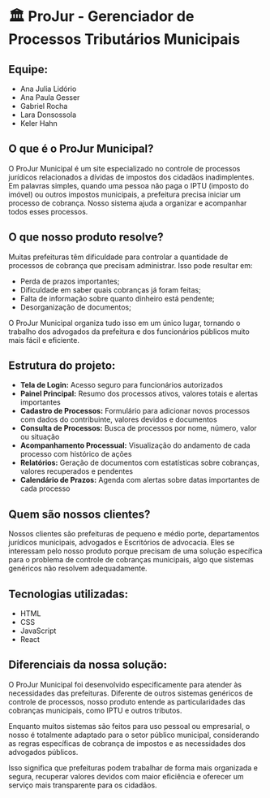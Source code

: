 # 🏛️ ProJur - Gerenciador de Processos Tributários Municipais

## Equipe:
* Ana Julia Lidório
* Ana Paula Gesser
* Gabriel Rocha
* Lara Donsossola
* Keler Hahn

## O que é o ProJur Municipal?
O ProJur Municipal é um site especializado no controle de processos jurídicos relacionados a dívidas de impostos dos cidadãos inadimplentes. Em palavras simples, quando uma pessoa não paga o IPTU (imposto do imóvel) ou outros impostos municipais, a prefeitura precisa iniciar um processo de cobrança. Nosso sistema ajuda a organizar e acompanhar todos esses processos.

## O que nosso produto resolve?
Muitas prefeituras têm dificuldade para controlar a quantidade de processos de cobrança que precisam administrar. Isso pode resultar em:

* Perda de prazos importantes;
* Dificuldade em saber quais cobranças já foram feitas;
* Falta de informação sobre quanto dinheiro está pendente;
* Desorganização de documentos;

O ProJur Municipal organiza tudo isso em um único lugar, tornando o trabalho dos advogados da prefeitura e dos funcionários públicos muito mais fácil e eficiente.

## Estrutura do projeto:
* **Tela de Login:** Acesso seguro para funcionários autorizados
* **Painel Principal:** Resumo dos processos ativos, valores totais e alertas importantes
* **Cadastro de Processos:** Formulário para adicionar novos processos com dados do contribuinte, valores devidos e documentos
* **Consulta de Processos:** Busca de processos por nome, número, valor ou situação
* **Acompanhamento Processual:** Visualização do andamento de cada processo com histórico de ações
* **Relatórios:** Geração de documentos com estatísticas sobre cobranças, valores recuperados e pendentes
* **Calendário de Prazos:** Agenda com alertas sobre datas importantes de cada processo

## Quem são nossos clientes?
Nossos clientes são prefeituras de pequeno e médio porte, departamentos jurídicos municipais, advogados e Escritórios de advocacia. Eles se interessam pelo nosso produto porque precisam de uma solução específica para o problema de controle de cobranças municipais, algo que sistemas genéricos não resolvem adequadamente.

## Tecnologias utilizadas:
* HTML
* CSS
* JavaScript
* React

## Diferenciais da nossa solução:
O ProJur Municipal foi desenvolvido especificamente para atender às necessidades das prefeituras. Diferente de outros sistemas genéricos de controle de processos, nosso produto entende as particularidades das cobranças municipais, como IPTU e outros tributos.

Enquanto muitos sistemas são feitos para uso pessoal ou empresarial, o nosso é totalmente adaptado para o setor público municipal, considerando as regras específicas de cobrança de impostos e as necessidades dos advogados públicos.

Isso significa que prefeituras podem trabalhar de forma mais organizada e segura, recuperar valores devidos com maior eficiência e oferecer um serviço mais transparente para os cidadãos.
